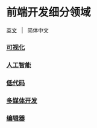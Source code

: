 # 前端开发细分领域

[英文](./README.md) &nbsp; | &nbsp; 简体中文

### [可视化](./visualization/README.zh-CN.md)

### [人工智能](./artificial-intelligence/README.zh-CN.md)

### [低代码](./low-code/README.zh-CN.md)

### [多媒体开发](./multimedia-development/README.zh-CN.md)

### [编辑器](./editor/README.zh-CN.md)
